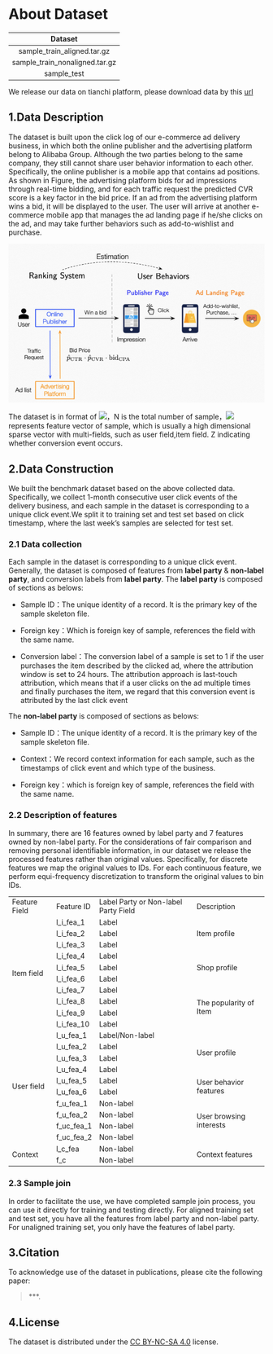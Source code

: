 # About Dataset
| Dataset|   
| :------: | 
| sample_train_aligned.tar.gz|
| sample_train_nonaligned.tar.gz | 
| sample_test |  
We release our data on tianchi platform, please download data by this [url](https://tianchi.aliyun.com/dataset/148347?spm=5176.12282013.0.0.1eed2f61qy5fB5)
## 1.Data Description
The dataset is built upon the click log of our e-commerce ad delivery business, in which both the online publisher and the advertising platform belong to Alibaba Group. Although the two parties belong to the same company, they still cannot share user behavior information to each other. Specifically, the online publisher is a mobile app that contains ad positions. As shown in Figure, the advertising platform bids for ad impressions through real-time bidding, and for each traffic request the predicted CVR score is a key factor in the bid price. If an ad from the advertising platform wins a bid, it will be displayed to the user. The user will arrive at another e-commerce mobile app that manages the ad landing page if he/she clicks on the ad, and may take further behaviors such as add-to-wishlist and purchase.

![picture](./pic.png)

The dataset is in format of <img src="http://chart.googleapis.com/chart?cht=tx&chl= \{(x_{i} \rightarrow z_{i})\}|^{N}_{i=1}" style="border:none;">，N is the total number of sample，<img src="http://chart.googleapis.com/chart?cht=tx&chl= x_{i}" style="border:none;"> represents feature vector of sample, which is usually a high dimensional sparse vector with multi-fields, such as user field,item field. Z indicating whether conversion event occurs.

## 2.Data Construction
We built the benchmark dataset based on the above collected data. Specifically, we collect 1-month consecutive user click events of the delivery business, and each sample in the dataset is corresponding to a unique click event.We split it to training set and test set based on click timestamp, where the last week’s samples are selected for test set.
### 2.1 Data collection
Each sample in the dataset is corresponding to a unique click event. Generally, the dataset is composed of features from **label party** & **non-label party**, and conversion labels from **label party**. The **label party** is composed of sections as belows:

- Sample ID：The unique identity of a record. It is the primary key of the sample skeleton file.

- Foreign key：Which is foreign key of sample, references the field with the same name.

- Conversion label：The conversion label of a sample is set to 1 if the user purchases the item described by the clicked ad, where the attribution window is set to 24 hours. The attribution approach is last-touch attribution, which means that if a user clicks on the ad multiple times and finally purchases the item, we regard that this conversion event is attributed by the last click event

The **non-label party** is composed of sections as belows:

- Sample ID：The unique identity of a record. It is the primary key of the sample skeleton file.

- Context：We record context information for each sample, such as the timestamps of click event and which type of the business.

- Foreign key：which is foreign key of sample, references the field with the same name.


### 2.2 Description of features
In summary, there are 16 features owned by label party and 7 features owned by non-label party. For the considerations of fair comparison and removing personal identifiable information, in our dataset we release the processed features rather than original values. Specifically, for discrete features we map the original values to IDs. For each continuous feature, we perform equi-frequency discretization to transform the original values to bin IDs.


<table>
	<tr>
		<td>Feature Field</td>
		<td>Feature ID</td>
		<td>Label Party or Non-label Party Field</td>
		<td>Description</td>
	</tr>
	<tr>
		<td rowspan="10">Item field</td>
		<td>l_i_fea_1</td>
		<td>Label</td>
		<td rowspan="3">Item profile</td>
	</tr>
	<tr>
		<td>l_i_fea_2</td>
		<td>Label</td>
	</tr>
	<tr>
		<td>l_i_fea_3</td>
		<td>Label</td>
	</tr>
	<tr>
		<td>l_i_fea_4</td>
		<td>Label</td>
		<td rowspan="3">Shop profile</td>
	</tr>
	<tr>
		<td>l_i_fea_5</td>
		<td>Label</td>
	</tr>
	<tr>
		<td>l_i_fea_6</td>
		<td>Label</td>
	</tr>
	<tr>
		<td>l_i_fea_7</td>
		<td>Label</td>
		<td rowspan="4">The popularity of Item</td>
	</tr>
	<tr>
		<td>l_i_fea_8</td>
		<td>Label</td>
	</tr>
	<tr>
		<td>l_i_fea_9</td>
		<td>Label</td>
	</tr>
	<tr>
		<td>l_i_fea_10</td>
		<td>Label</td>
	</tr>
	<tr>
		<td rowspan="10">User field</td>
		<td>l_u_fea_1</td>
		<td>Label/Non-label</td>
		<td rowspan="4">User profile</td>
	</tr>
	<tr>
		<td>l_u_fea_2</td>
		<td>Label</td>
	</tr>
	<tr>
		<td>l_u_fea_3</td>
		<td>Label</td>
	</tr>
	<tr>
		<td>l_u_fea_4</td>
		<td>Label</td>
	</tr>
	<tr>
		<td>l_u_fea_5</td>
		<td>Label</td>
		<td rowspan="2">User behavior features</td>
	</tr>
	<tr>
		<td>l_u_fea_6</td>
		<td>Label</td>
	</tr>
	<tr>
		<td>f_u_fea_1</td>
		<td>Non-label</td>
		<td rowspan="4">User browsing interests</td>
	</tr>
	<tr>
		<td>f_u_fea_2</td>
		<td>Non-label</td>
	</tr>
	<tr>
		<td>f_uc_fea_1</td>
		<td>Non-label</td>
	</tr>
	<tr>
		<td>f_uc_fea_2</td>
		<td>Non-label</td>
	</tr>
	<tr>
		<td rowspan="2">Context</td>
		<td>l_c_fea</td>
		<td>Non-label</td>
		<td rowspan="3">Context features</td>
	</tr>
	<tr>
		<td>f_c</td>
		<td>Non-label</td>
	</tr>

</table>



### 2.3 Sample join
In order to facilitate the use, we have completed sample join process, you can use it directly for training and testing directly. For aligned training set and test set, you have all the features from label party and non-label party. For unaligned training set, you only have the features of label party. 

## 3.Citation
To acknowledge use of the dataset in publications, please cite the following paper:

> ***.

## 4.License
The dataset is distributed under the [CC BY-NC-SA 4.0](https://creativecommons.org/licenses/by-nc-sa/4.0/?spm=5176.12282016.0.0.313e492c7xmVCT) license.
